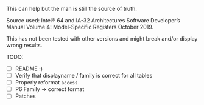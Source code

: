 This can help but the man is still the source of truth.

Source used: Intel® 64 and IA-32 Architectures Software Developer’s Manual
Volume 4: Model-Specific Registers October 2019.

This has not been tested with other versions and might break and/or display wrong results.


TODO:
- [ ] README :)
- [ ] Verify that displayname / family is correct for all tables
- [ ] Properly reformat `access`
- [ ] P6 Family -> correct format
- [ ] Patches